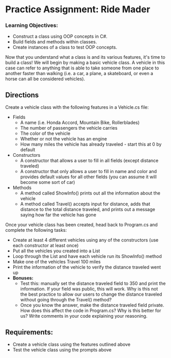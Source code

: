 # Practice Assignment: Ride Mader

### Learning Objectives:

- Construct a class using OOP concepts in C#.
- Build fields and methods within classes.
- Create instances of a class to test OOP concepts.

Now that you understand what a class is and its various features, it's time to build a class! We will begin by making a basic vehicle class. A vehicle in this case can refer to anything that is able to take someone from one place to another faster than walking (i.e. a car, a plane, a skateboard, or even a horse can all be considered vehicles).

## Directions
Create a vehicle class with the following features in a Vehicle.cs file:

- Fields
    - A name (i.e. Honda Accord, Mountain Bike, Rollerblades)
    - The number of passengers the vehicle carries
    - The color of the vehicle
    - Whether or not the vehicle has an engine
    - How many miles the vehicle has already traveled - start this at 0 by default
- Constructors
    - A constructor that allows a user to fill in all fields (except distance traveled)
    - A constructor that only allows a user to fill in name and color and provides default values for all other fields (you can assume it will become some sort of car)
- Methods
    - A method called ShowInfo() prints out all the information about the vehicle
    - A method called Travel() accepts input for distance, adds that distance to the total distance traveled, and prints out a message saying how far the vehicle has gone

Once your vehicle class has been created, head back to Program.cs and complete the following tasks:

- Create at least 4 different vehicles using any of the constructors (use each constructor at least once)
- Put all the vehicles you created into a List
- Loop through the List and have each vehicle run its ShowInfo() method
- Make one of the vehicles Travel 100 miles
- Print the information of the vehicle to verify the distance traveled went up
- **Bonuses:**
    - Test this: manually set the distance traveled field to 350 and print the information. If your field was public, this will work. Why is this not the best practice to allow our users to change the distance traveled without going through the Travel() method?
    - Once you know the answer, make the distance traveled field private. How does this affect the code in Program.cs? Why is this better for us? Write comments in your code explaining your reasoning.

## Requirements:
- Create a vehicle class using the features outlined above
- Test the vehicle class using the prompts above